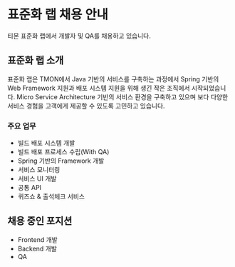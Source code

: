 # 표준화 랩 채용 안내

티몬 표준화 랩에서 개발자 및 QA를 채용하고 있습니다.


## 표준화 랩 소개

표준화 랩은 TMON에서 Java 기반의 서비스를 구축하는 과정에서 Spring 기반의 Web Framework 지원과 배포 시스템 지원을 위해 생긴 작은 조직에서 시작되었습니다. Micro Service Architecture 기반의 서비스 환경을 구축하고 있으며 보다 다양한 서비스 경험을 고객에게 제공할 수 있도록 고민하고 있습니다.


### 주요 업무

- 빌드 배포 시스템 개발
- 빌드 배포 프로세스 수립(With QA)
- Spring 기반의 Framework 개발
- 서비스 모니터링
- 서비스 UI 개발
- 공통 API 
- 퀴즈쇼 & 출석체크 서비스

## 채용 중인 포지션

- Frontend 개발
- Backend 개발
- QA
